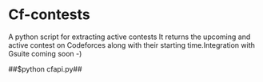 # Cf-contests
A python script for extracting active contests
It returns the upcoming and active contest on Codeforces along with their starting time.Integration with Gsuite coming soon -)

##$python cfapi.py##
